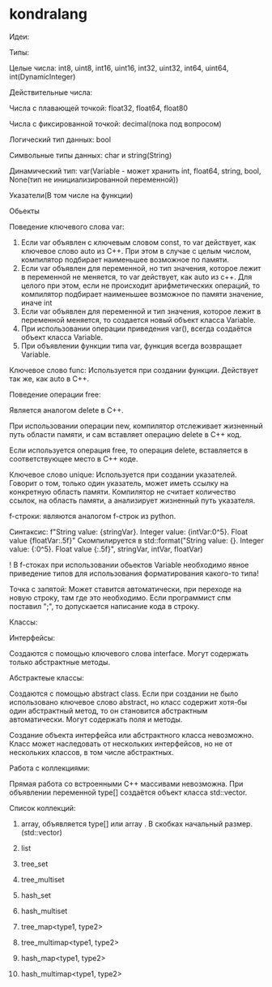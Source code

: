 # kondralang

Идеи:

Типы:

Целые числа: int8, uint8, int16, uint16, int32, uint32, int64, uint64, int(DynamicInteger)

Действительные числа:

Числа с плавающей точкой: float32, float64, float80

Числа с фиксированной точкой: decimal(пока под вопросом)

Логический тип данных: bool

Символьные типы данных: char и string(String)

Динамический тип: var(Variable - может хранить int, float64, string, bool, None(тип не инициализированной переменной))

Указатели(В том числе на функции)

Обьекты

Поведение ключевого слова var:

1) Если var объявлен с ключевым словом const, то var действует, как ключевое слово auto из C++. При этом в случае с целым числом, компилятор подбирает наименьшее возможное по памяти.
2) Если var объявлен для переменной, но тип значения, которое лежит в переменной не меняется, то var действует, как auto из c++. Для целого при этом, если не происходит арифметических операций, то компилятор подбирает наименьшее возможное по памяти значение, иначе int
3) Если var объявлен для переменной и тип значения, которое лежит в переменной меняется, то создается новый объект класса Variable.
4) При использовании операции приведения var(), всегда создаётся объект класса Variable.
5) При объявлении функции типа var, функция всегда возвращает Variable.

Ключевое слово func:
 Используется при создании функции. Действует так же, как auto в C++.

Поведение операции free:

Является аналогом delete в C++.

При использовании операции new, компилятор отслеживает жизненный путь области памяти, и сам вставляет операцию delete в C++ код.

Если используется операция free, то операция delete, вставляется в соответствующее место в C++ коде. 

Ключевое слово unique: Используется при создании указателей. Говорит о том, только один указатель, может иметь ссылку на конкретную область памяти. Компилятор не считает количество ссылок, на область памяти, а анализирует жизненный путь указателя. 

f-строки:
являются аналогом f-строк из python. 

Синтаксис:
f"String value: {stringVar}. Integer value: {intVar:0^5}. Float value {floatVar:.5f}" Скомпилируется в std::format("String value: {}. Integer value: {:0^5}. Float value {:.5f}", stringVar, intVar, floatVar) 

! В f-стоках при использовании обьектов Variable необходимо явное приведение типов для использования форматирования какого-то типа! 

Точка с запятой:
Может ставится автоматически, при переходе на новую строку, там где это необходимо. Если программист спм поставил ";", то допускается написание кода в строку. 

Классы:

Интерфейсы:

Создаются с помощью ключевого слова interface. Могут содержать только абстрактные методы. 

Абстрактеые классы:

Создаются с помощью abstract class. Если при создании не было использовано ключевое слово abstract, но класс содержит хотя-бы один абстрактный метод, то он становится абстрактным автоматически. Могут содержать поля и методы. 

Создание объекта интерфейса или абстрактного класса невозможно. Класс может наследовать от нескольких интерфейсов, но не от нескольких классов, в том числе абстрактных. 

Работа с коллекциями:

Прямая работа со встроенными C++ массивами невозможна. При объявлении переменной type[] создаётся объект класса std::vector<type>. 

Список коллекций:

1) array, объявляется type[] или array <type>. В скобках начальный размер. (std::vector)

2) list <type>

3) tree_set <type>

4) tree_multiset <type>

5) hash_set <type>

6) hash_multiset <type>

7) tree_map<type1, type2>

8) tree_multimap<type1, type2>

9) hash_map<type1, type2>

10) hash_multimap<type1, type2>

